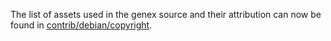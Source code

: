 The list of assets used in the genex source and their attribution can now be found in [contrib/debian/copyright](../contrib/debian/copyright).
